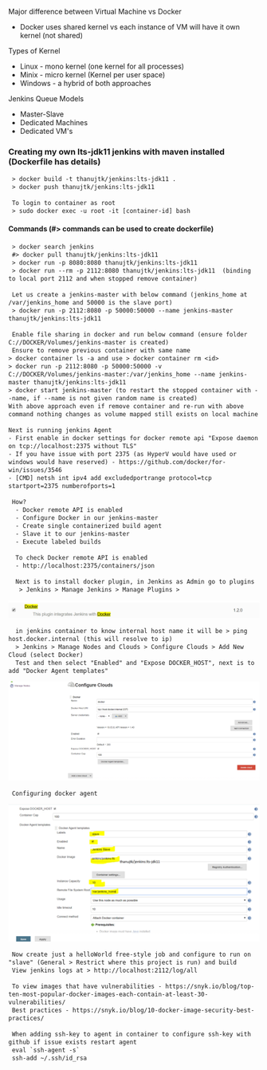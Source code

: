 Major difference between Virtual Machine vs Docker
 - Docker uses shared kernel vs each instance of VM will have it own kernel (not shared)
 
 Types of Kernel
 - Linux - mono kernel (one kernel for all processes)
 - Minix - micro kernel (Kernel per user space)
 - Windows - a hybrid of both approaches
 
 Jenkins Queue Models
  -  Master-Slave
  -  Dedicated Machines
  -  Dedicated VM's

  ### Creating my own lts-jdk11 jenkins with maven installed (Dockerfile has details)
 ```
  > docker build -t thanujtk/jenkins:lts-jdk11 .
  > docker push thanujtk/jenkins:lts-jdk11

  To login to container as root
  > sudo docker exec -u root -it [container-id] bash
 ```   
   
  #### Commands (#> commands can be used to create dockerfile)
  
  ``` 
   > docker search jenkins
   #> docker pull thanujtk/jenkins:lts-jdk11
   > docker run -p 8080:8080 thanujtk/jenkins:lts-jdk11
   > docker run --rm -p 2112:8080 thanujtk/jenkins:lts-jdk11  (binding to local port 2112 and when stopped remove container)

   Let us create a jenkins-master with below command (jenkins_home at /var/jenkins_home and 50000 is the slave port)
   > docker run -p 2112:8080 -p 50000:50000 --name jenkins-master thanujtk/jenkins:lts-jdk11

   Enable file sharing in docker and run below command (ensure folder C://DOCKER/Volumes/jenkins-master is created)
   Ensure to remove previous container with same name 
  > docker container ls -a and use > docker container rm <id>
  > docker run -p 2112:8080 -p 50000:50000 -v C://DOCKER/Volumes/jenkins-master:/var/jenkins_home --name jenkins-master thanujtk/jenkins:lts-jdk11
  > docker start jenkins-master (to restart the stopped container with --name, if --name is not given random name is created)
  With above approach even if remove container and re-run with above command nothing changes as volume mapped still exists on local machine
 
  Next is running jenkins Agent
  - First enable in docker settings for docker remote api "Expose daemon on tcp://localhost:2375 without TLS"
  - If you have issue with port 2375 (as HyperV would have used or windows would have reserved) - https://github.com/docker/for-win/issues/3546
  - [CMD] netsh int ipv4 add excludedportrange protocol=tcp startport=2375 numberofports=1
 
   How?
    - Docker remote API is enabled
    - Configure Docker in our jenkins-master
    - Create single containerized build agent
    - Slave it to our jenkins-master
    - Execute labeled builds
   
    To check Docker remote API is enabled
    - http://localhost:2375/containers/json

    Next is to install docker plugin, in Jenkins as Admin go to plugins
     > Jenkins > Manage Jenkins > Manage Plugins > 
 ``` 
   ![Alt](./jenkins-docker-plugin.png "Configuring jenkins for docker plugin")
 ``` 
   in jenkins container to know internal host name it will be > ping host.docker.internal (this will resolve to ip)
   > Jenkins > Manage Nodes and Clouds > Configure Clouds > Add New Cloud (select Docker)
   Test and then select "Enabled" and "Expose DOCKER_HOST", next is to add "Docker Agent templates"
 ``` 
![Alt](./jenkins-add-new-cloud.png "Configuring jenkins cloud")
 ``` 
  Configuring docker agent 
 ``` 
![Alt](./jenkins-add-docker-agent.png "Configuring docker agent in jenkins")
 ``` 
  Now create just a helloWorld free-style job and configure to run on "slave" (General > Restrict where this project is run) and build
  View jenkins logs at > http://localhost:2112/log/all

  To view images that have vulnerabilities - https://snyk.io/blog/top-ten-most-popular-docker-images-each-contain-at-least-30-vulnerabilities/
  Best practices - https://snyk.io/blog/10-docker-image-security-best-practices/

  When adding ssh-key to agent in container to configure ssh-key with github if issue exists restart agent
  eval `ssh-agent -s`
  ssh-add ~/.ssh/id_rsa
   ``` 
